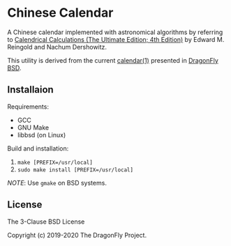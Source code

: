 Chinese Calendar
================

A Chinese calendar implemented with astronomical algorithms by referring to
[Calendrical Calculations (The Ultimate Edition; 4th Edition)](http://www.cs.tau.ac.il/~nachum/calendar-book/fourth-edition/)
by Edward M. Reingold and Nachum Dershowitz.

This utility is derived from the current
[calendar(1)](https://gitweb.dragonflybsd.org/dragonfly.git/tree/HEAD:/usr.bin/calendar)
presented in
[DragonFly BSD](https://www.dragonflybsd.org/).


Installaion
-----------
Requirements:
* GCC
* GNU Make
* libbsd (on Linux)

Build and installation:
1. `make [PREFIX=/usr/local]`
2. `sudo make install [PREFIX=/usr/local]`

*NOTE*: Use `gmake` on BSD systems.


License
-------
The 3-Clause BSD License

Copyright (c) 2019-2020 The DragonFly Project.
